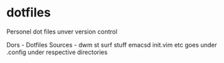 # dotfiles
Personel dot files unver version control


Dors - Dotfiles
Sources - dwm st surf stuff
emacsd init.vim etc goes under .config under respective directories
